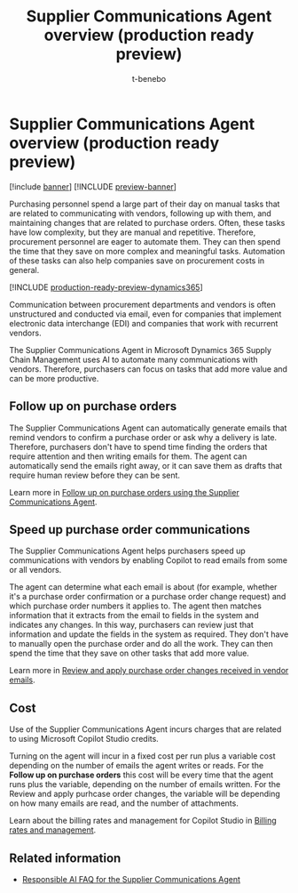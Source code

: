 ﻿---
title: Supplier Communications Agent overview (production ready preview)
description: Learn about the Supplier Communications Agent in Microsoft Dynamics 365 Supply Chain Management. This agent uses AI to automate communications with vendors, so that purchasers can focus on tasks that add more value.
author: t-benebo
ms.author: benebotg
ms.reviewer: kamaybac
ms.search.form: 
ms.topic: overview
ms.date: 04/25/2025
ms.custom: 
  - bap-template
---

# Supplier Communications Agent overview (production ready preview)

[!include [banner](../includes/banner.md)]
[!INCLUDE [preview-banner](~/../shared-content/shared/preview-includes/preview-banner.md)]
<!-- KFM: Preview until further notice -->

Purchasing personnel spend a large part of their day on manual tasks that are related to communicating with vendors, following up with them, and maintaining changes that are related to purchase orders. Often, these tasks have low complexity, but they are manual and repetitive. Therefore, procurement personnel are eager to automate them. They can then spend the time that they save on more complex and meaningful tasks. Automation of these tasks can also help companies save on procurement costs in general.

[!INCLUDE [production-ready-preview-dynamics365](~/../shared-content/shared/preview-includes/production-ready-preview-dynamics365.md)]

Communication between procurement departments and vendors is often unstructured and conducted via email, even for companies that implement electronic data interchange (EDI) and companies that work with recurrent vendors.

The Supplier Communications Agent in Microsoft Dynamics 365 Supply Chain Management uses AI to automate many communications with vendors. Therefore, purchasers can focus on tasks that add more value and can be more productive.

## Follow up on purchase orders

The Supplier Communications Agent can automatically generate emails that remind vendors to confirm a purchase order or ask why a delivery is late. Therefore, purchasers don't have to spend time finding the orders that require attention and then writing emails for them. The agent can automatically send the emails right away, or it can save them as drafts that require human review before they can be sent.

Learn more in [Follow up on purchase orders using the Supplier Communications Agent](supplier-com-agent-follow-up.md).

## Speed up purchase order communications

The Supplier Communications Agent helps purchasers speed up communications with vendors by enabling Copilot to read emails from some or all vendors.

The agent can determine what each email is about (for example, whether it's a purchase order confirmation or a purchase order change request) and which purchase order numbers it applies to. The agent then matches information that it extracts from the email to fields in the system and indicates any changes. In this way, purchasers can review just that information and update the fields in the system as required. They don't have to manually open the purchase order and do all the work. They can then spend the time that they save on other tasks that add more value.

Learn more in [Review and apply purchase order changes received in vendor emails](supplier-com-agent-apply-email-changes.md).

## Cost

Use of the Supplier Communications Agent incurs charges that are related to using Microsoft Copilot Studio credits. 

Turning on the agent will incur in a fixed cost per run plus a variable cost depending on the number of emails the agent writes or reads. For the **Follow up on purchase orders** this cost will be every time that the agent runs plus the variable, depending on the number of emails written. For the Review and apply purhcase order changes, the variable will be depending on how many emails are read, and the number of attachments. 

Learn about the billing rates and management for Copilot Studio in [Billing rates and management](/microsoft-copilot-studio/requirements-messages-management).

## Related information

- [Responsible AI FAQ for the Supplier Communications Agent](../faq-supplier-communications-agent.md)
